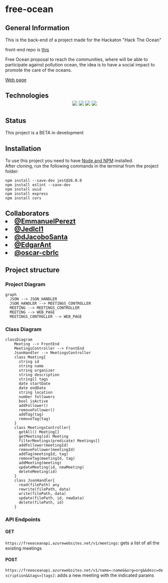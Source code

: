 # free-ocean

<h2>General Information</h2>
This is the back-end of a project made for the Hackaton "Hack The Ocean"<br>

front-end repo is [this](https://github.com/oscar-cbrlc/free-ocean-web-page) <br>
  
  <p>Free Ocean proposal to reach the communities, where will be able to participate against pollution ocean, the idea is to have a social impact to promote the care of the oceans.</p>
  
<a href="https://oscar-cbrlc.github.io/free-ocean-web-page/">Web page</a>

<h2>Technologies</2>
  <div id="badge" align="center">
    <img src= "https://img.shields.io/badge/html5-%23E34F26.svg?style=for-the-badge&logo=html5&logoColor=white">
    <img src= "https://img.shields.io/badge/css3-%231572B6.svg?style=for-the-badge&logo=css3&logoColor=white">
    <img src="https://img.shields.io/badge/javascript-%23323330.svg?style=for-the-badge&logo=javascript&logoColor=%23F7DF1E">
    <img src="https://img.shields.io/badge/JSON-black?style=for-the-badge&logo=json&badgeColor=010101">
  </div>

<h2>Status</h2>
  <p> This project is a BETA in development</p>

<h2>Installation</h2>

To use this project you need to have [Node and NPM](https://nodejs.org/es/) installed.<br>
After cloning, run the following commands in the terminal from the project folder:

```
npm install --save-dev jest@26.0.0
npm install eslint --save-dev
npm install uuid
npm install express
npm install cors
```

<h2>Collaborators</2>
  <li><a href="https://github.com/EmmanuelPerezt/EmmanuelPerezt"> @EmmanuelPerezt</a></li>
  <li><a href="https://github.com/Jedlcl1"> @Jedlcl1</a></li>
  <li><a href="https://github.com/dJacoboSanta"> @dJacoboSanta</a></li>
  <li><a href="https://github.com/EdgarAnt"> @EdgarAnt</a></li>
  <li><a href="https://github.com/oscar-cbrlc"> @oscar-cbrlc</a></li>
  
## Project structure
### Project Diagram
```mermaid
graph
  JSON --> JSON_HANDLER
  JSON_HANDLER --> MEETINGS_CONTROLLER
  MEETING --> MEETINGS_CONTROLLER
  MEETING --> WEB_PAGE
  MEETINGS_CONTROLLER --> WEB_PAGE
```

### Class Diagram
  
```mermaid
classDiagram
    Meeting --> FrontEnd
    MeetingsController --> FrontEnd
    JsonHandler --> MeetingsController
    class Meeting{
      string id
      string name
      string organizer
      string description
      string[] tags
      date startDate
      date endDate
      string location
      number followers
      bool isActive
      addFollower()
      removeFollower()
      addTag(tag)
      removeTag(tag)
    }
    class MeetingsController{
      getAll() Meeting[]
      getMeeting(id) Meeting
      filterMeetings(predicate) Meetings[]
      addFollower(meetingId)
      removeFollower(meetingId)
      addTag(meetingId, tag)
      removeTag(meetingId, tag)
      addMeeting(meeting)
      updateMeeting(id, newMeeting)
      deleteMeeting(id)
    }
    class JsonHandler{
      read(filePath) any
      rewrite(filePath, data)
      write(filePath, data)
      update(filePath, id, newData)
      delete(filePath, id)
    }
```
### API Endpoints
#### GET
```https://freeoceanapi.azurewebsites.net/v1/meetings```: gets a list of all the existing meetings
#### POST
```https://freeoceanapi.azurewebsites.net/v1/name=:name&&org=org&&desc=description&&tags=[tags]```: adds a new meeting with the indicated params
